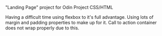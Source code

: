 "Landing Page" project for Odin Project CSS/HTML

Having a difficult time using flexbox to it's full advantage. Using lots of margin and padding properties to make up for it. Call to action container does not wrap properly due to this. 

